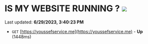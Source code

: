 # IS MY WEBSITE RUNNING ? [![](https://img.shields.io/static/v1?label=Sponsor&message=%E2%9D%A4&logo=GitHub&color=%23fe8e86)](https://github.com/sponsors/<username>)

Last updated: **6/29/2023, 3:40:23 PM**

- `GET` [https://youssefservice.me](https://youssefservice.me) - **Up** (1448ms)
